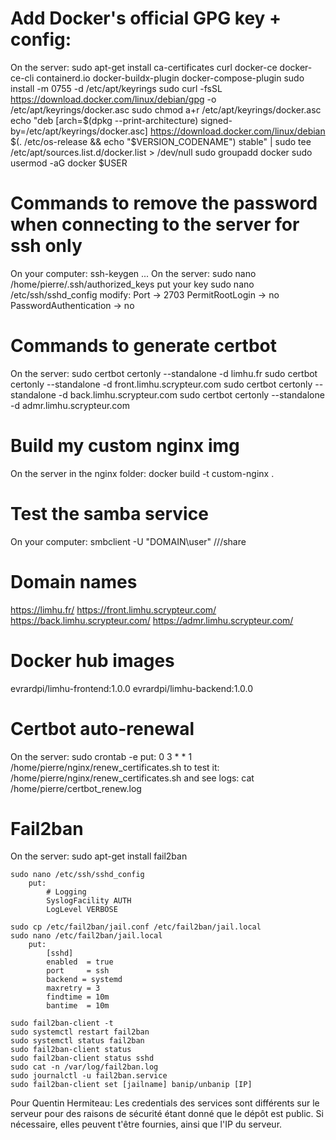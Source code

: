 # Add Docker's official GPG key + config:
On the server:
    sudo apt-get install ca-certificates curl docker-ce docker-ce-cli containerd.io docker-buildx-plugin docker-compose-plugin
    sudo install -m 0755 -d /etc/apt/keyrings
    sudo curl -fsSL https://download.docker.com/linux/debian/gpg -o /etc/apt/keyrings/docker.asc
    sudo chmod a+r /etc/apt/keyrings/docker.asc
    echo "deb [arch=$(dpkg --print-architecture) signed-by=/etc/apt/keyrings/docker.asc] https://download.docker.com/linux/debian \
    $(. /etc/os-release && echo "$VERSION_CODENAME") stable" |   sudo tee /etc/apt/sources.list.d/docker.list > /dev/null
    sudo groupadd docker
    sudo usermod -aG docker $USER

# Commands to remove the password when connecting to the server for ssh only
On your computer:
    ssh-keygen ...
On the server:
    sudo nano /home/pierre/.ssh/authorized_keys
        put your key 
    sudo nano /etc/ssh/sshd_config
        modify:
        Port -> 2703
        PermitRootLogin -> no
        PasswordAuthentication -> no

# Commands to generate certbot
On the server:
    sudo certbot certonly --standalone -d limhu.fr
    sudo certbot certonly --standalone -d front.limhu.scrypteur.com
    sudo certbot certonly --standalone -d back.limhu.scrypteur.com
    sudo certbot certonly --standalone -d admr.limhu.scrypteur.com

# Build my custom nginx img
On the server in the nginx folder:
    docker build -t custom-nginx .

# Test the samba service
On your computer:
    smbclient -U "DOMAIN\user" //<IP>/share

# Domain names
https://limhu.fr/
https://front.limhu.scrypteur.com/
https://back.limhu.scrypteur.com/
https://admr.limhu.scrypteur.com/

# Docker hub images
evrardpi/limhu-frontend:1.0.0
evrardpi/limhu-backend:1.0.0

# Certbot auto-renewal
On the server:
    sudo crontab -e
        put:
            0 3 * * 1 /home/pierre/nginx/renew_certificates.sh
    to test it:
        /home/pierre/nginx/renew_certificates.sh
    and see logs:
        cat /home/pierre/certbot_renew.log

# Fail2ban
On the server:
    sudo apt-get install fail2ban

    sudo nano /etc/ssh/sshd_config
        put:
            # Logging
            SyslogFacility AUTH
            LogLevel VERBOSE

    sudo cp /etc/fail2ban/jail.conf /etc/fail2ban/jail.local
    sudo nano /etc/fail2ban/jail.local
        put:
            [sshd]
            enabled  = true
            port     = ssh
            backend = systemd
            maxretry = 3
            findtime = 10m
            bantime  = 10m

    sudo fail2ban-client -t
    sudo systemctl restart fail2ban
    sudo systemctl status fail2ban
    sudo fail2ban-client status
    sudo fail2ban-client status sshd
    sudo cat -n /var/log/fail2ban.log
    sudo journalctl -u fail2ban.service
    sudo fail2ban-client set [jailname] banip/unbanip [IP]


Pour Quentin Hermiteau:
Les credentials des services sont différents sur le serveur pour des raisons de sécurité étant donné que le dépôt est public.
Si nécessaire, elles peuvent t'être fournies, ainsi que l'IP du serveur.